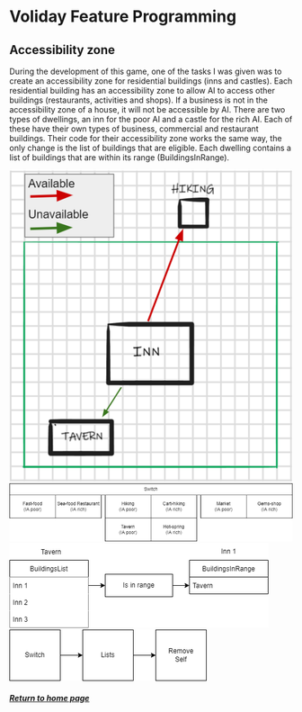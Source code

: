 # Voliday Feature Programming
## Accessibility zone

During the development of this game, one of the tasks I was given was to create an accessibility zone for residential buildings (inns and castles).
Each residential building has an accessibility zone to allow AI to access other buildings (restaurants, activities and shops). If a business is not in the accessibility zone of a house, it will not be accessible by AI.
There are two types of dwellings, an inn for the poor AI and a castle for the rich AI. Each of these have their own types of business, commercial and restaurant buildings. Their code for their accessibility zone works the same way, the only change is the list of buildings that are eligible.
Each dwelling contains a list of buildings that are within its range (BuildingsInRange).

![GraphGDD](../assets/voliday_assets/AccessENG2.PNG)
![Step1](../assets/voliday_assets/step1.png)
![Step2](../assets/voliday_assets/step2.png)
![Step3](../assets/voliday_assets/step3.png)




##### [Return to home page](https://sosolamojo.github.io/)
